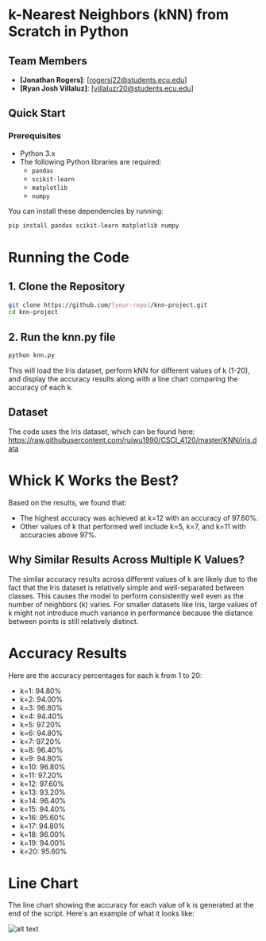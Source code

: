# k-Nearest Neighbors (kNN) from Scratch in Python

## Team Members
- **[Jonathan Rogers]**: [rogersj22@students.ecu.edu]
- **[Ryan Josh Villaluz]**: [villaluzr20@students.ecu.edu]

## Quick Start

### Prerequisites

- Python 3.x
- The following Python libraries are required:
  - `pandas`
  - `scikit-learn`
  - `matplotlib`
  - `numpy`
  
You can install these dependencies by running:
```bash
pip install pandas scikit-learn matplotlib numpy

```
# Running the Code
## 1. Clone the Repository
```bash
git clone https://github.com/[your-repo]/knn-project.git
cd knn-project
```
## 2. Run the knn.py file
```bash 
python knn.py
```
This will load the Iris dataset, perform kNN for different values of k (1-20), and display the accuracy results along with a line chart comparing the accuracy of each k.

## Dataset
The code uses the Iris dataset, which can be found here: https://raw.githubusercontent.com/ruiwu1990/CSCI_4120/master/KNN/iris.data

# Whick K Works the Best?
Based on the results, we found that:

* The highest accuracy was achieved at k=12 with an accuracy of 97.60%.
* Other values of k that performed well include k=5, k=7, and k=11 with accuracies above 97%.

## Why Similar Results Across Multiple K Values?
The similar accuracy results across different values of k are likely due to the fact that the Iris dataset is relatively simple and well-separated between classes. This causes the model to perform consistently well even as the number of neighbors (k) varies. For smaller datasets like Iris, large values of k might not introduce much variance in performance because the distance between points is still relatively distinct.

# Accuracy Results
Here are the accuracy percentages for each k from 1 to 20:
* k=1: 94.80%
* k=2: 94.00%
* k=3: 96.80%
* k=4: 94.40%
* k=5: 97.20%
* k=6: 94.80%
* k=7: 97.20%
* k=8: 96.40%
* k=9: 94.80%
* k=10: 96.80%
* k=11: 97.20%
* k=12: 97.60%
* k=13: 93.20%
* k=14: 96.40%
* k=15: 94.40%
* k=16: 95.60%
* k=17: 94.80%
* k=18: 96.00%
* k=19: 94.00%
* k=20: 95.60%

# Line Chart
The line chart showing the accuracy for each value of k is generated at the end of the script. Here's an example of what it looks like:

![alt text](line_chart.png)

